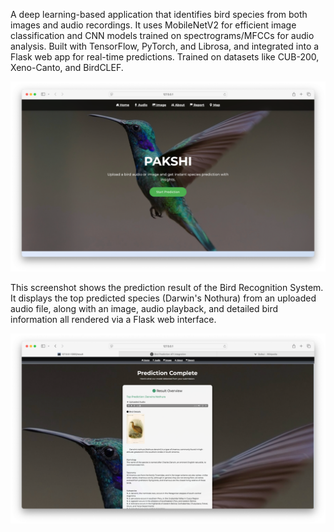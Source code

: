 A deep learning-based application that identifies bird species from both images and audio recordings. It uses MobileNetV2 for efficient image classification and CNN models trained on spectrograms/MFCCs for audio analysis. 
Built with TensorFlow, PyTorch, and Librosa, and integrated into a Flask web app for real-time predictions. Trained on datasets like CUB-200, Xeno-Canto, and BirdCLEF.


![HomeScreen](Outputs/Picture1.png)

This screenshot shows the prediction result of the Bird Recognition System. It displays the top predicted species (Darwin's Nothura) from an uploaded audio file, along with an image, audio playback, and detailed bird information all rendered via a Flask web interface.

![Prediction](Outputs/Picture2.png)





